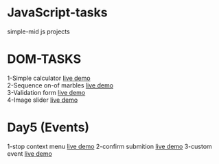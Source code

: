 # JavaScript-tasks
simple-mid js projects
# DOM-TASKS
1-Simple calculator   [live demo](https://emaneldeeb.github.io/JavaScript-tasks/DOM-TASKS/calculator/Calculator.html)   
2-Sequence on-of marbles  [live demo](https://emaneldeeb.github.io/JavaScript-tasks/DOM-TASKS/marbles/index.html)       
3-Validation form   [live demo](https://emaneldeeb.github.io/JavaScript-tasks/DOM-TASKS/form/index.html)       
4-Image slider  [live demo](https://emaneldeeb.github.io/JavaScript-tasks/DOM-TASKS/slider/index.html) 

# Day5 (Events)
1-stop context menu    [live demo](https://emaneldeeb.github.io/JavaScript-tasks/Day5/stop-context-menu/index.html)
2-confirm submition   [live demo](https://emaneldeeb.github.io/JavaScript-tasks/Day5/confirm-submition/index.html)
3-custom event   [live demo](https://emaneldeeb.github.io/JavaScript-tasks/Day5/custom-event/index.html)
